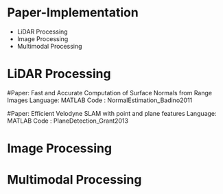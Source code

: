 # Paper-Implementation
- LiDAR Processing
- Image Processing
- Multimodal Processing

# LiDAR Processing

#Paper: Fast and Accurate Computation of Surface Normals from Range Images 
	Language: MATLAB 
	Code : NormalEstimation_Badino2011 

#Paper: Efficient Velodyne SLAM with point and plane features 
Language: MATLAB 
Code : PlaneDetection_Grant2013 
 
# Image Processing


# Multimodal Processing
